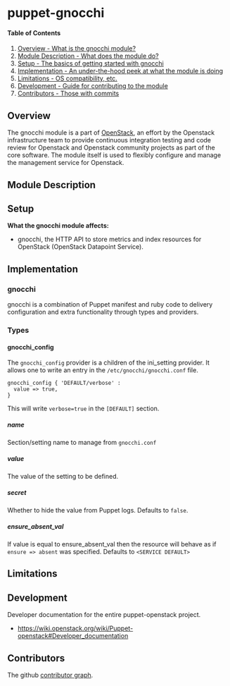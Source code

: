 puppet-gnocchi
==============

#### Table of Contents

1. [Overview - What is the gnocchi module?](#overview)
2. [Module Description - What does the module do?](#module-description)
3. [Setup - The basics of getting started with gnocchi](#setup)
4. [Implementation - An under-the-hood peek at what the module is doing](#implementation)
5. [Limitations - OS compatibility, etc.](#limitations)
6. [Development - Guide for contributing to the module](#development)
7. [Contributors - Those with commits](#contributors)

Overview
--------

The gnocchi module is a part of [OpenStack](https://github.com/openstack), an effort by the Openstack infrastructure team to provide continuous integration testing and code review for Openstack and Openstack community projects as part of the core software. The module itself is used to flexibly configure and manage the management service for Openstack.

Module Description
------------------

Setup
-----

**What the gnocchi module affects:**

* gnocchi, the HTTP API to store metrics and index resources for OpenStack
  (OpenStack Datapoint Service).

Implementation
--------------

### gnocchi

gnocchi is a combination of Puppet manifest and ruby code to delivery configuration and extra functionality through types and providers.

### Types

#### gnocchi_config

The `gnocchi_config` provider is a children of the ini_setting provider. It allows one to write an entry in the `/etc/gnocchi/gnocchi.conf` file.

```puppet
gnocchi_config { 'DEFAULT/verbose' :
  value => true,
}
```

This will write `verbose=true` in the `[DEFAULT]` section.

##### name

Section/setting name to manage from `gnocchi.conf`

##### value

The value of the setting to be defined.

##### secret

Whether to hide the value from Puppet logs. Defaults to `false`.

##### ensure_absent_val

If value is equal to ensure_absent_val then the resource will behave as if `ensure => absent` was specified. Defaults to `<SERVICE DEFAULT>`

Limitations
-----------

Development
-----------

Developer documentation for the entire puppet-openstack project.

* https://wiki.openstack.org/wiki/Puppet-openstack#Developer_documentation

Contributors
------------

The github [contributor graph](https://github.com/openstack/puppet-gnocchi/graphs/contributors).
